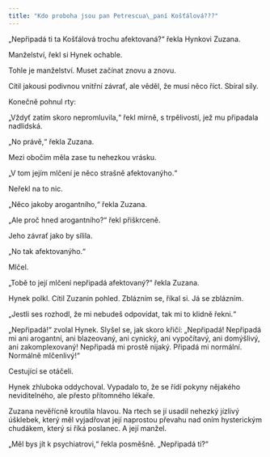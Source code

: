 ```yaml
---
title: "Kdo proboha jsou pan Petrescua\_paní Košťálová???"
---
```


„Nepřipadá ti ta Košťálová trochu afektovaná?“ řekla Hynkovi Zuzana.

  

Manželství, řekl si Hynek ochable.

Tohle je manželství. Muset začínat znovu a znovu.

Cítil jakousi podivnou vnitřní závrať, ale věděl, že musí něco říct. Sbíral síly.

Konečně pohnul rty:

„Vždyť zatím skoro nepromluvila,“ řekl mírně, s trpělivostí, jež mu připadala nadlidská.

„No právě,“ řekla Zuzana.

Mezi obočím měla zase tu nehezkou vrásku.

„V tom jejím mlčení je něco strašně afektovanýho.“

Neřekl na to nic.

„Něco jakoby arogantního,“ řekla Zuzana.

„Ale proč hned arogantního?“ řekl přiškrceně.

Jeho závrať jako by sílila.

„No tak afektovanýho.“

Mlčel.

„Tobě to její mlčení nepřipadá afektovaný?“ řekla Zuzana.

Hynek polkl. Cítil Zuzanin pohled. Zblázním se, říkal si. Já se zblázním.

„Jestli ses rozhodl, že mi nebudeš odpovídat, tak mi to klidně řekni.“

„Nepřipadá!“ zvolal Hynek. Slyšel se, jak skoro křičí: „Nepřipadá! Nepřipadá mi ani arogantní, ani blazeovaný, ani cynický, ani vypočítavý, ani domýšlivý, ani zakomplexovaný! Nepřipadá mi prostě nijaký. Připadá mi normální. Normálně mlčenlivý!“

Cestující se otáčeli.

Hynek zhluboka oddychoval. Vypadalo to, že se řídí pokyny nějakého neviditelného, ale přesto přítomného lékaře.

Zuzana nevěřícně kroutila hlavou. Na rtech se jí usadil nehezký jízlivý úšklebek, který měl vyjadřovat její naprostou převahu nad oním hysterickým chudákem, který si říká poslanec. A její manžel.

„Měl bys jít k psychiatrovi,“ řekla posměšně. „Nepřipadá ti?“
